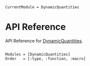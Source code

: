 ```@meta
CurrentModule = DynamicQuantities
```

# API Reference

API Reference for [DynamicQuantities](https://github.com/SymbolicML/DynamicQuantities.jl).

```@index
```

```@autodocs
Modules = [DynamicQuantities]
Order   = [:type, :function, :macro]
```
